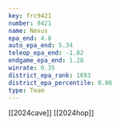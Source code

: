 ```yaml
---
key: frc9421
number: 9421
name: Nexus
epa_end: 4.8
auto_epa_end: 5.34
teleop_epa_end: -1.82
endgame_epa_end: 1.28
winrate: 0.35
district_epa_rank: 1693
district_epa_percentile: 0.06
type: Team
---
```

[[2024cave]]
[[2024hop]]
